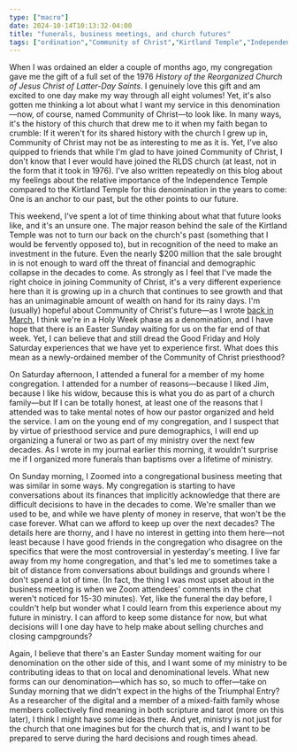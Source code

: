 ```yaml
---
type: ["macro"]
date: 2024-10-14T10:13:32-04:00
title: "funerals, business meetings, and church futures"
tags: ["ordination","Community of Christ","Kirtland Temple","Independence Temple","Holy Week"]
---
```


When I was ordained an elder a couple of months ago, my congregation gave me the gift of a full set of the 1976 *History of the Reorganized Church of Jesus Christ of Latter-Day Saints*. I genuinely love this gift and am excited to one day make my way through all eight volumes! Yet, it's also gotten me thinking a lot about what I want my service in this denomination—now, of course, named Community of Christ—to look like. In many ways, it's the history of this church that drew me to it when my faith began to crumble: If it weren't for its shared history with the church I grew up in, Community of Christ may not be as interesting to me as it is. Yet, I've also quipped to friends that while I'm glad to have joined Community of Christ, I don't know that I ever would have joined the RLDS church (at least, not in the form that it took in 1976). I've also written repeatedly on this blog about my feelings about the relative importance of the Independence Temple compared to the Kirtland Temple for this denomination in the years to come: One is an anchor to our past, but the other points to our future.

This weekend, I've spent a lot of time thinking about what that future looks like, and it's an unsure one. The major reason behind the sale of the Kirtland Temple was not to turn our back on the church's past (something that I would be fervently opposed to), but in recognition of the need to make an investment in the future. Even the nearly $200 million that the sale brought in is not enough to ward off the threat of financial and demographic collapse in the decades to come. As strongly as I feel that I've made the right choice in joining Community of Christ, it's a very different experience here than it is growing up in a church that continues to see growth and that has an unimaginable amount of wealth on hand for its rainy days. I'm (usually) hopeful about Community of Christ's future—as I wrote [back in March](https://spencergreenhalgh.com/communities/community-of-christ-holy-week/), I think we're in a Holy Week phase as a denomination, and I have hope that there is an Easter Sunday waiting for us on the far end of that week. Yet, I can believe that and still dread the Good Friday and Holy Saturday experiences that we have yet to experience first. What does this mean as a newly-ordained member of the Community of Christ priesthood?

On Saturday afternoon, I attended a funeral for a member of my home congregation. I attended for a number of reasons—because I liked Jim, because I like his widow, because this is what you do as part of a church family—but If I can be totally honest, at least one of the reasons that I attended was to take mental notes of how our pastor organized and held the service. I am on the young end of my congregation, and I suspect that by virtue of priesthood service and pure demographics, I will end up organizing a funeral or two as part of my ministry over the next few decades. As I wrote in my journal earlier this morning, it wouldn't surprise me if I organized more funerals than baptisms over a lifetime of ministry. 

On Sunday morning, I Zoomed into a congregational business meeting that was similar in some ways. My congregation is starting to have conversations about its finances that implicitly acknowledge that there are difficult decisions to have in the decades to come. We're smaller than we used to be, and while we have plenty of money in reserve, that won't be the case forever. What can we afford to keep up over the next decades? The details here are thorny, and I have no interest in getting into them here—not least because I have good friends in the congregation who disagree on the specifics that were the most controversial in yesterday's meeting. I live far away from my home congregation, and that's led me to sometimes take a bit of distance from conversations about buildings and grounds where I don't spend a lot of time. (In fact, the thing I was most upset about in the business meeting is when we Zoom attendees' comments in the chat weren't noticed for 15-30 minutes). Yet, like the funeral the day before, I couldn't help but wonder what I could learn from this experience about my future in ministry. I can afford to keep some distance for now, but what decisions will I one day have to help make about selling churches and closing campgrounds?

Again, I believe that there's an Easter Sunday moment waiting for our denomination on the other side of this, and I want some of my ministry to be contributing ideas to that on local and denominational levels. What new forms can our denomination—which has so, so much to offer—take on Sunday morning that we didn't expect in the highs of the Triumphal Entry? As a researcher of the digital and a member of a mixed-faith family whose members collectively find meaning in both scripture and tarot (more on this later), I think I might have some ideas there. And yet, ministry is not just for the church that one imagines but for the church that is, and I want to be prepared to serve during the hard decisions and rough times ahead.
